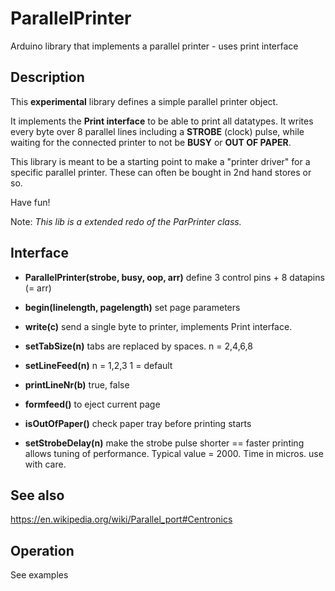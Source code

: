 # ParallelPrinter

Arduino library that implements a parallel printer - uses print interface

## Description

This **experimental** library defines a simple parallel printer object.

It implements the **Print interface** to be able to print all datatypes.
It writes every byte over 8 parallel lines including a **STROBE** (clock) pulse,
while waiting for the connected printer to not be **BUSY** or **OUT OF PAPER**.

This library is meant to be a starting point to make a "printer driver" for a 
specific parallel printer. These can often be bought in 2nd hand stores or so.

Have fun!

Note: _This lib is a extended redo of the ParPrinter class._

## Interface

* **ParallelPrinter(strobe, busy, oop, arr)** define 3 control pins + 8 datapins (= arr)

* **begin(linelength, pagelength)** set page parameters
* **write(c)** send a single byte to printer, implements Print interface.

* **setTabSize(n)** tabs are replaced by spaces. n = 2,4,6,8
* **setLineFeed(n)** n = 1,2,3  1 = default
* **printLineNr(b)** true, false
* **formfeed()** to eject current page
* **isOutOfPaper()** check paper tray before printing starts

* **setStrobeDelay(n)** make the strobe pulse shorter == faster printing
allows tuning of performance. Typical value = 2000. Time in micros.
use with care.


## See also

https://en.wikipedia.org/wiki/Parallel_port#Centronics

## Operation

See examples

